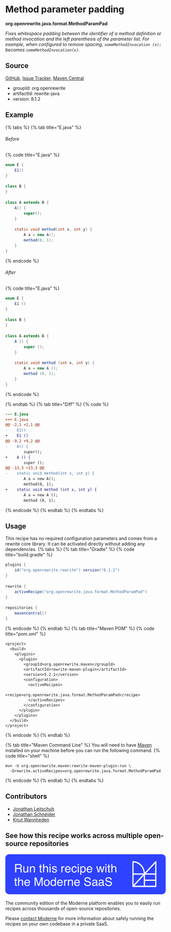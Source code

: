 # Method parameter padding

**org.openrewrite.java.format.MethodParamPad**

_Fixes whitespace padding between the identifier of a method definition or method invocation and the left parenthesis of the parameter list. For example, when configured to remove spacing, `someMethodInvocation (x);` becomes `someMethodInvocation(x)`._

## Source

[GitHub](https://github.com/openrewrite/rewrite/blob/main/rewrite-java/src/main/java/org/openrewrite/java/format/MethodParamPad.java), [Issue Tracker](https://github.com/openrewrite/rewrite/issues), [Maven Central](https://central.sonatype.com/artifact/org.openrewrite/rewrite-java/8.1.2/jar)

* groupId: org.openrewrite
* artifactId: rewrite-java
* version: 8.1.2

## Example


{% tabs %}
{% tab title="E.java" %}

###### Before
{% code title="E.java" %}
```java
enum E {
    E1()
}

class B {
}

class A extends B {
    A() {
        super();
    }

    static void method(int x, int y) {
        A a = new A();
        method(0, 1);
    }
}
```
{% endcode %}

###### After
{% code title="E.java" %}
```java
enum E {
    E1 ()
}

class B {
}

class A extends B {
    A () {
        super ();
    }

    static void method (int x, int y) {
        A a = new A ();
        method (0, 1);
    }
}
```
{% endcode %}

{% endtab %}
{% tab title="Diff" %}
{% code %}
```diff
--- E.java
+++ E.java
@@ -2,1 +2,1 @@
-    E1()
+    E1 ()
@@ -9,2 +9,2 @@
-    A() {
        super();
+    A () {
        super ();
@@ -13,3 +13,3 @@
-    static void method(int x, int y) {
        A a = new A();
        method(0, 1);
+    static void method (int x, int y) {
        A a = new A ();
        method (0, 1);
```
{% endcode %}
{% endtab %}
{% endtabs %}


## Usage

This recipe has no required configuration parameters and comes from a rewrite core library. It can be activated directly without adding any dependencies.
{% tabs %}
{% tab title="Gradle" %}
{% code title="build.gradle" %}
```groovy
plugins {
    id("org.openrewrite.rewrite") version("6.1.2")
}

rewrite {
    activeRecipe("org.openrewrite.java.format.MethodParamPad")
}

repositories {
    mavenCentral()
}

```
{% endcode %}
{% endtab %}
{% tab title="Maven POM" %}
{% code title="pom.xml" %}
```markup
<project>
  <build>
    <plugins>
      <plugin>
        <groupId>org.openrewrite.maven</groupId>
        <artifactId>rewrite-maven-plugin</artifactId>
        <version>5.2.1</version>
        <configuration>
          <activeRecipes>
            <recipe>org.openrewrite.java.format.MethodParamPad</recipe>
          </activeRecipes>
        </configuration>
      </plugin>
    </plugins>
  </build>
</project>
```
{% endcode %}
{% endtab %}

{% tab title="Maven Command Line" %}
You will need to have [Maven](https://maven.apache.org/download.cgi) installed on your machine before you can run the following command.
{% code title="shell" %}
```shell
mvn -U org.openrewrite.maven:rewrite-maven-plugin:run \
  -Drewrite.activeRecipes=org.openrewrite.java.format.MethodParamPad
```
{% endcode %}
{% endtab %}
{% endtabs %}
## Contributors
* [Jonathan Leitschuh](jonathan.leitschuh@gmail.com)
* [Jonathan Schnéider](jkschneider@gmail.com)
* [Knut Wannheden](knut.wannheden@gmail.com)


## See how this recipe works across multiple open-source repositories

[![Moderne Link Image](/.gitbook/assets/ModerneRecipeButton.png)](https://public.moderne.io/recipes/org.openrewrite.java.format.MethodParamPad)

The community edition of the Moderne platform enables you to easily run recipes across thousands of open-source repositories.

Please [contact Moderne](https://moderne.io/product) for more information about safely running the recipes on your own codebase in a private SaaS.

